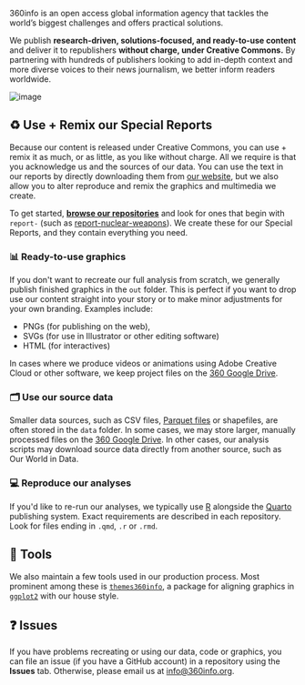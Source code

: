 360info is an open access global information agency that tackles the world’s biggest challenges and offers practical solutions.

We publish **research-driven, solutions-focused, and ready-to-use content** and deliver it to republishers **without charge, under Creative Commons.** By partnering with hundreds of publishers looking to add in-depth context and more diverse voices to their news journalism, we better inform readers worldwide.

![image](https://user-images.githubusercontent.com/6520659/158499127-38260d62-cb39-4a70-80e7-6e2f1862d88d.png)

## ♻️ Use + Remix our Special Reports

Because our content is released under Creative Commons, you can use + remix it as much, or as little, as you like without charge. All we require is that you acknowledge us and the sources of our data. You can use the text in our reports by directly downloading them from [our website](https://360info.org), but we also allow you to alter reproduce and remix the graphics and multimedia we create.

To get started, **[browse our repositories](https://github.com/orgs/360-info/repositories)** and look for ones that begin with `report-` (such as [report-nuclear-weapons](https://github.com/360-info/report-nuclear-weapons)). We create these for our Special Reports, and they contain everything you need.

### 📊 Ready-to-use graphics

If you don't want to recreate our full analysis from scratch, we generally publish finished graphics in the `out` folder. This is perfect if you want to drop use our content straight into your story or to make minor adjustments for your own branding. Examples include:

* PNGs (for publishing on the web),
* SVGs (for use in Illustrator or other editing software)
* HTML (for interactives)

In cases where we produce videos or animations using Adobe Creative Cloud or other software, we keep project files on the [360 Google Drive](https://drive.google.com/drive/folders/1zNaEtm8jkKWF-IltlV12_36tk7ST_ihG?usp=sharing).

### 🗂 Use our source data

Smaller data sources, such as CSV files, [Parquet files](https://arrow.apache.org/faq#what-is-the-difference-between-apache-arrow-and-apache-parquet) or shapefiles, are often stored in the `data` folder. In some cases, we may store larger, manually processed files on the [360 Google Drive](https://drive.google.com/drive/folders/1zNaEtm8jkKWF-IltlV12_36tk7ST_ihG?usp=sharing). In other cases, our analysis scripts may download source data directly from another source, such as Our World in Data.

### 💻 Reproduce our analyses

If you'd like to re-run our analyses, we typically use [R](https://r-project.org) alongside the [Quarto](https://quarto.org) publishing system. Exact requirements are described in each repository. Look for files ending in `.qmd`, `.r` or `.rmd`.

## 🔧 Tools

We also maintain a few tools used in our production process. Most prominent among these is [`themes360info`](https://github.com/360-info/themes360info), a package for aligning graphics in [`ggplot2`](https://ggplot2.tidyverse.org) with our house style.

## ❓ Issues

If you have problems recreating or using our data, code or graphics, you can file an issue (if you have a GitHub account) in a repository using the **Issues** tab. Otherwise, please email us at <info@360info.org>.

